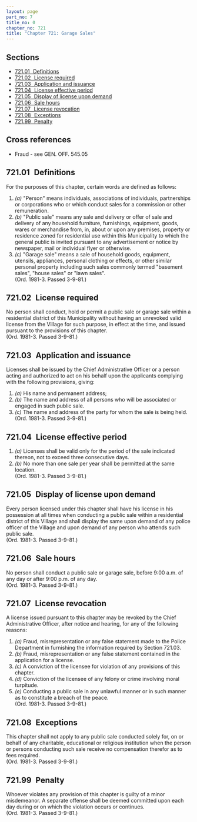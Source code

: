 ```yaml
---
layout: page
part_no: 7
title_no: 0
chapter_no: 721
title: "Chapter 721: Garage Sales"
---
```


## Sections

* [721.01   Definitions](#72101-definitions)
* [721.02   License required](#72102-license-required)
* [721.03   Application and issuance](#72103-application-and-issuance)
* [721.04   License effective period](#72104-license-effective-period)
* [721.05   Display of license upon demand](#72105-display-of-license-upon-demand)
* [721.06   Sale hours](#72106-sale-hours)
* [721.07   License revocation](#72107-license-revocation)
* [721.08   Exceptions](#72108-exceptions)
* [721.99   Penalty](#72199-penalty)

## Cross references

* Fraud - see GEN. OFF. 545.05

## 721.01   Definitions

For the purposes of this chapter, certain words are defined as follows:

1. _(a)_ "Person" means individuals, associations of individuals, partnerships
or corporations who or which conduct sales for a commission or other
remuneration.
2. _(b)_ "Public sale" means any sale and delivery or offer of sale and
delivery of any household furniture, furnishings, equipment, goods, wares or
merchandise from, in, about or upon any premises, property or residence zoned
for residential use within this Municipality to which the general public is
invited pursuant to any advertisement or notice by newspaper, mail or
individual flyer or otherwise.
3. _(c)_ "Garage sale" means a sale of household goods, equipment, utensils,
appliances, personal clothing or effects, or other similar personal property
including such sales commonly termed "basement sales", "house sales" or "lawn
sales".  
(Ord. 1981-3. Passed 3-9-81.)

## 721.02   License required

No person shall conduct, hold or permit a public sale or garage sale within
a residential district of this Municipality without having an unrevoked valid
license from the Village for such purpose, in effect at the time, and issued
pursuant to the provisions of this chapter.  
(Ord. 1981-3. Passed 3-9-81.)

## 721.03   Application and issuance

Licenses shall be issued by the Chief Administrative Officer or a person
acting and authorized to act on his behalf upon the applicants complying with
the following provisions, giving:

1. _(a)_ His name and permanent address;
2. _(b)_ The name and address of all persons who will be associated or engaged
in such public sale.
3. _(c)_ The name and address of the party for whom the sale is being held.  
(Ord. 1981-3. Passed 3-9-81.)

## 721.04   License effective period

1. _(a)_ Licenses shall be valid only for the period of the sale indicated
thereon, not to exceed three consecutive days.
2. _(b)_ No more than one sale per year shall be permitted at the same
location.  
(Ord. 1981-3. Passed 3-9-81.)

## 721.05   Display of license upon demand

Every person licensed under this chapter shall have his license in his
possession at all times when conducting a public sale within a residential
district of this Village and shall display the same upon demand of any police
officer of the Village and upon demand of any person who attends such public
sale.  
(Ord. 1981-3. Passed 3-9-81.)

## 721.06   Sale hours

No person shall conduct a public sale or garage sale, before 9:00 a.m. of
any day or after 9:00 p.m. of any day.  
(Ord. 1981-3. Passed 3-9-81.)

## 721.07   License revocation

A license issued pursuant to this chapter may be revoked by the Chief
Administrative Officer, after notice and hearing, for any of the following
reasons:

1. _(a)_ Fraud, misrepresentation or any false statement made to the Police
Department in furnishing the information required by Section 721.03.
2. _(b)_ Fraud, misrepresentation or any false statement contained in the
application for a license.
3. _(c)_ A conviction of the licensee for violation of any provisions of this
chapter.
4. _(d)_ Conviction of the licensee of any felony or crime involving moral
turpitude.
5. _(e)_ Conducting a public sale in any unlawful manner or in such manner as
to constitute a breach of the peace.  
(Ord. 1981-3. Passed 3-9-81.)

## 721.08   Exceptions

This chapter shall not apply to any public sale conducted solely for, on or
behalf of any charitable, educational or religious institution when the person
or persons conducting such sale receive no compensation therefor as to fees
required.  
(Ord. 1981-3. Passed 3-9-81.)

## 721.99   Penalty

Whoever violates any provision of this chapter is guilty of a minor
misdemeanor. A separate offense shall be deemed committed upon each day during
or on which the violation occurs or continues.  
(Ord. 1981-3. Passed 3-9-81.)
